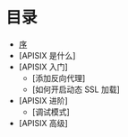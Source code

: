 # 目录

* [序](README.md)
* [APISIX 是什么]
* [APISIX 入门]
   * [添加反向代理]
   * [如何开启动态 SSL 加载]
* [APISIX 进阶]
   * [调试模式]
* [APISIX 高级]
